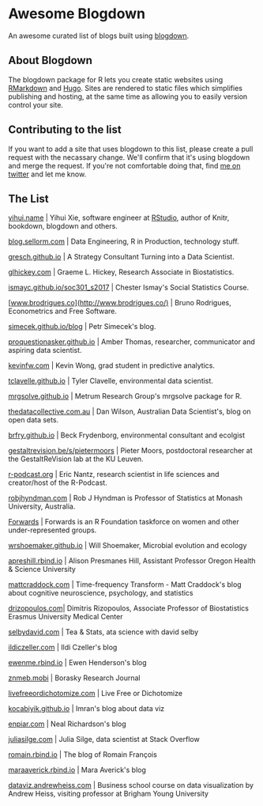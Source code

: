 # Awesome Blogdown
An awesome curated list of blogs built using [blogdown](https://github.com/rstudio/blogdown).

## About Blogdown

The blogdown package for R lets you create static websites using [RMarkdown](http://rmarkdown.rstudio.com/) and [Hugo](https://gohugo.io/). Sites are rendered to static files which simplifies publishing and hosting, at the same time as allowing you to easily version control your site.

## Contributing to the list

If you want to add a site that uses blogdown to this list, please create a pull request with the necassary change. We'll confirm that it's using blogdown and merge the request. If you're not comfortable doing that, find [me on twitter](https://twitter.com/sellorm) and let me know.

## The List

[yihui.name](https://yihui.name/) | Yihui Xie, software engineer at [RStudio](https://www.rstudio.com), author of Knitr, bookdown, blogdown and others.

[blog.sellorm.com](http://blog.sellorm.com) | Data Engineering, R in Production, technology stuff.

[gresch.github.io](https://gresch.github.io/) | A Strategy Consultant Turning into a Data Scientist.

[glhickey.com](http://glhickey.com/) | Graeme L. Hickey, Research Associate in Biostatistics.

[ismayc.github.io/soc301_s2017](https://ismayc.github.io/soc301_s2017/) | Chester Ismay's Social Statistics Course.

[www.brodrigues.co](http://www.brodrigues.co/) | Bruno Rodrigues, Econometrics and Free Software.

[simecek.github.io/blog](https://simecek.github.io/blog/) | Petr Simecek's blog.

[proquestionasker.github.io](https://proquestionasker.github.io/) | Amber Thomas, researcher, communicator and aspiring data scientist.

[kevinfw.com](http://kevinfw.com/) | Kevin Wong, grad student in predictive analytics.

[tclavelle.github.io](https://tclavelle.github.io/) | Tyler Clavelle, environmental data scientist.

[mrgsolve.github.io](https://mrgsolve.github.io/) | Metrum Research Group's mrgsolve package for R.

[thedatacollective.com.au](http://www.thedatacollective.com.au/) | Dan Wilson, Australian Data Scientist's, blog on open data sets.

[brfry.github.io](https://brfry.github.io/) | Beck Frydenborg, environmental consultant and ecolgist

[gestaltrevision.be/s/pietermoors](http://www.gestaltrevision.be/s/pietermoors) | Pieter Moors, postdoctoral researcher at the GestaltReVision lab at the KU Leuven.

[r-podcast.org](https://www.r-podcast.org) | Eric Nantz, research scientist in life sciences and creator/host of the R-Podcast.

[robjhyndman.com](http://robjhyndman.com/) | Rob J Hyndman is Professor of Statistics at Monash University, Australia.

[Forwards](https://forwards.github.io/) | Forwards is an R Foundation taskforce on women and other under-represented groups.

[wrshoemaker.github.io](https://wrshoemaker.github.io/) | Will Shoemaker, Microbial evolution and ecology

[apreshill.rbind.io](https://apreshill.rbind.io/) | Alison Presmanes Hill, Assistant Professor Oregon Health & Science University

[mattcraddock.com](https://www.mattcraddock.com/) | Time-frequency Transform - Matt Craddock's blog about cognitive neuroscience, psychology, and statistics

[drizopoulos.com](http://www.drizopoulos.com/)| Dimitris Rizopoulos, Associate Professor of Biostatistics Erasmus University Medical Center

[selbydavid.com](http://selbydavid.com/) | Tea & Stats, ata science with david selby

[ildiczeller.com](https://www.ildiczeller.com/) | Ildi Czeller's blog

[ewenme.rbind.io](http://ewenme.rbind.io/) | Ewen Henderson's blog

[znmeb.mobi](https://www.znmeb.mobi/) | Borasky Research Journal

[livefreeordichotomize.com](http://livefreeordichotomize.com/) | Live Free or Dichotomize

[kocabiyik.github.io](https://kocabiyik.github.io/) | Imran's blog about data viz

[enpiar.com](http://enpiar.com/) | Neal Richardson's blog

[juliasilge.com](https://juliasilge.com/) | Julia Silge, data scientist at Stack Overflow

[romain.rbind.io](https://romain.rbind.io/) | The blog of Romain François

[maraaverick.rbind.io](https://maraaverick.rbind.io/) | Mara Averick's blog 

[dataviz.andrewheiss.com](https://dataviz.andrewheiss.com/) | Business school course on data visualization by Andrew Heiss, visiting professor at Brigham Young University
